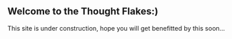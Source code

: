 ## Welcome to the Thought Flakes:)

This site is under construction, hope you will get benefitted by this soon... 
